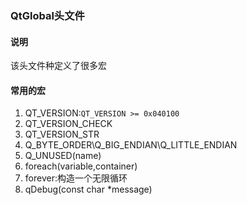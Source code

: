 ### QtGlobal头文件

#### 说明
该头文件种定义了很多宏

#### 常用的宏
>
1. QT_VERSION:` QT_VERSION >= 0x040100 `
2. QT_VERSION_CHECK
3. QT_VERSION_STR
4. Q_BYTE_ORDER\Q_BIG_ENDIAN\Q_LITTLE_ENDIAN
5. Q_UNUSED(name)
6. foreach(variable,container)
7. forever:构造一个无限循环
8. qDebug(const char *message)
>
